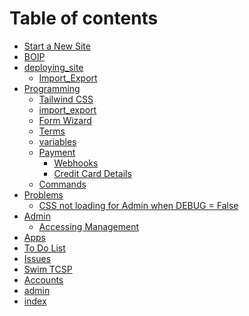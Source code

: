 # Table of contents

* [Start a New Site](README.md)
* [BOIP](<README (3).md>)
* [deploying\_site](<README (1).md>)
  * [Import\_Export](deploying\_site/import\_export.md)
* [Programming](<README (2).md>)
  * [Tailwind CSS](programming/tailwind-css.md)
  * [import\_export](programming/import\_export.md)
  * [Form Wizard](programming/readme.md)
  * [Terms](programming/terms.md)
  * [variables](programming/variables.md)
  * [Payment](programming/payment/README.md)
    * [Webhooks](programming/payment/order\_processing.md)
    * [Credit Card Details](programming/payment/credit-card-details.md)
  * [Commands](programming/commands.md)
* [Problems](problems/README.md)
  * [CSS not loading for Admin when DEBUG = False](problems/reverse-statix-etc-problems.md)
* [Admin](<README (1) (1).md>)
  * [Accessing Management](admin/accessing-management.md)
* [Apps](apps.md)
* [To Do List](to-do-list.md)
* [Issues](issues.md)
* [Swim TCSP](readme-1.md)
* [Accounts](accounts.md)
* [admin](admin-1.md)
* [index](index.md)
